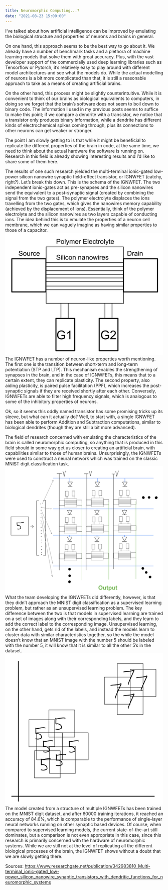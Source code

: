 ```yaml
---
title: Neuromorphic Computing...?
date: "2021-08-23 15:00:00"
---
```


I’ve talked about how artificial intelligence can be improved by emulating the biological structure and properties of neurons and brains in general. 

On one hand, this approach seems to be the best way to go about it. We already have a number of benchmark tasks and a plethora of machine learning models that solve them with great accuracy. Plus, with the vast developer support of the commercially used deep learning libraries such as Tensorflow or Pytorch, it’s relatively easy to play around with different model architectures and see what the models do. While the actual modelling of neurons is a bit more complicated than that, it is still a reasonable approach to take as a means of creating artificial brains.

On the other hand, this process might be slightly counterintuitive. While it is convenient to think of our brains as biological equivalents to computers, in doing so we forget that the brain’s software does not seem to boil down to binary code. The information I used in my previous posts seems to suffice to make this point; if we compare a dendrite with a transistor, we notice that a transistor only produces binary information, while a dendrite has different kinds of electrochemical spikes coming through, plus its connections to other neurons can get weaker or stronger.

The point I am slowly getting to is that while it might be beneficial to replicate the different properties of the brain in code, at the same time, we need to think about the actual hardware the software is running on. Research in this field is already showing interesting results and I’d like to share some of them here.

The results of one such research yielded the multi-terminal ionic-gated low-power silicon nanowire synaptic field-effect transistor, or IGNWFET (catchy, right?). Let’s break this down. This is the schema of the IGNWFET. The two independent ionic-gates act as pre-synapses and the silicon nanowires send the equivalent to a post-synaptic signal (created by combining the signal from the two gates). The polymer electrolyte displaces the ions travelling from the two gates, which gives the nanowires memory capability (achieved by the displacement of ions). Essentially, think of the polymer electrolyte and the silicon nanowires as two layers capable of conducting ions. The idea behind this is to emulate the properties of a neuron cell membrane, which we can vaguely imagine as having similar properties to those of a capacitor.
![A sktech of the multi-terminal ionic-gated low-power silicon nanowire synaptic field-effect transistor (IGNWFET)](tra.jpeg)
The IGNWFET has a number of neuron-like properties worth mentioning. The first one is the transition between short-term and long-term potentiation (STP and LTP). This mechanism enables the strengthening of synapses in the brain, and in the case of IGNWFETs, this means that to a certain extent, they can replicate plasticity. The second property, also aiding plasticity, is paired pulse facilitation (PPF), which increases the post-synaptic signals if they are received shortly after each other. Conversely, IGNWFETs are able to filter high frequency signals, which is analogous to some of the inhibitory properties of neurons.

Ok, so it seems this oddly named transistor has some promising tricks up its sleeve, but what can it actually do? Well, to start with, a single IGNWFET has been able to perform Addition and Subtraction computations, similar to biological dendrites (though they are still a bit more advanced).

The field of research concerned with emulating the characteristics of the brain is called neuromorphic computing, so anything that is produced in this field should in some way get us closer to creating an artificial brain, with capabilities similar to those of human brains. Unsurprisingly, the IGNWFETs were used to construct a neural network which was trained on the classic MNIST digit classification task.
![A lattice of multiple IGNWFETs connected together](aitra.jpeg)
What the team developing the IGNWFETs did differently, however, is that they didn’t approach the MNIST digit classification as a supervised learning problem, but rather as an unsupervised learning problem. The key difference between the two is that models in supervised learning are trained on a set of images along with their corresponding labels, and they learn to add the correct label to the corresponding image. Unsupervised learning, on the other hand, gets rid of the labels, and instead the models learn to cluster data with similar characteristics together, so the while the model doesn’t know that an MNIST image with the number 5 should be labeled with the number 5, it will know that it is similar to all the other 5’s in the dataset.
![Cluster of data generated by an unsupervised learning model](unsup.jpeg)
The model created from a structure of multiple IGNWFETs has been trained on the MNIST digit dataset, and after 60000 training iterations, it reached an accuracy of 84.6%, which is comparable to the performance of single-layer neural networks running on other synaptic based devices. Of course, when compared to supervised learning models, the current state-of-the-art still dominates, but a comparison is not even appropriate in this case, since this research is primarily concerned with the hardware of neuromorphic systems.
While we are still not at the level of replicating all the different biological processes of the brain, the IGNWFET shows without a doubt that we are slowly getting there.

Sources: https://www.researchgate.net/publication/342983810_Multi-terminal_ionic-gated_low-power_silicon_nanowire_synaptic_transistors_with_dendritic_functions_for_neuromorphic_systems
